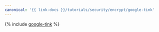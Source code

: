 ```yaml
---
canonical: '{{ link-docs }}/tutorials/security/encrypt/google-tink'
---
```


{% include [google-tink](../../../_tutorials/security/encrypt/google-tink.md) %}